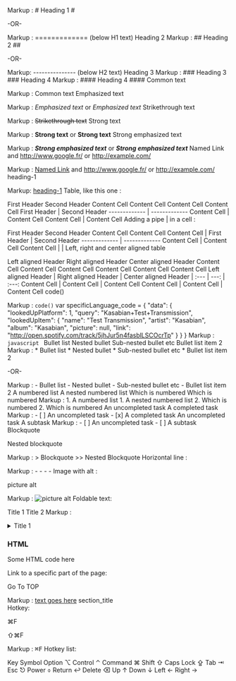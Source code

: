  Markup :  # Heading 1 #

-OR-

Markup :  ============= (below H1 text)
Heading 2
Markup :  ## Heading 2 ##

-OR-

Markup: --------------- (below H2 text)
Heading 3
Markup :  ### Heading 3 ###
Heading 4
Markup :  #### Heading 4 ####
Common text

Markup :  Common text
Emphasized text

Markup :  _Emphasized text_ or *Emphasized text*
Strikethrough text

Markup :  ~~Strikethrough text~~
Strong text

Markup :  __Strong text__ or **Strong text**
Strong emphasized text

Markup :  ___Strong emphasized text___ or ***Strong emphasized text***
Named Link and http://www.google.fr/ or http://example.com/

Markup :  [Named Link](http://www.google.fr/ "Named link title") and http://www.google.fr/ or <http://example.com/>
heading-1

Markup: [heading-1](#heading-1 "Goto heading-1")
Table, like this one :

First Header	Second Header
Content Cell	Content Cell
Content Cell	Content Cell
First Header  | Second Header
------------- | -------------
Content Cell  | Content Cell
Content Cell  | Content Cell
Adding a pipe | in a cell :

First Header	Second Header
Content Cell	Content Cell
Content Cell	|
First Header  | Second Header
------------- | -------------
Content Cell  | Content Cell
Content Cell  |  \| 
Left, right and center aligned table

Left aligned Header	Right aligned Header	Center aligned Header
Content Cell	Content Cell	Content Cell
Content Cell	Content Cell	Content Cell
Left aligned Header | Right aligned Header | Center aligned Header
| :--- | ---: | :---:
Content Cell  | Content Cell | Content Cell
Content Cell  | Content Cell | Content Cell
code()

Markup :  `code()`
    var specificLanguage_code = 
    {
        "data": {
            "lookedUpPlatform": 1,
            "query": "Kasabian+Test+Transmission",
            "lookedUpItem": {
                "name": "Test Transmission",
                "artist": "Kasabian",
                "album": "Kasabian",
                "picture": null,
                "link": "http://open.spotify.com/track/5jhJur5n4fasblLSCOcrTp"
            }
        }
    }
Markup : ```javascript
         ```
Bullet list
Nested bullet
Sub-nested bullet etc
Bullet list item 2
 Markup : * Bullet list
              * Nested bullet
                  * Sub-nested bullet etc
          * Bullet list item 2

-OR-

 Markup : - Bullet list
              - Nested bullet
                  - Sub-nested bullet etc
          - Bullet list item 2 
A numbered list
A nested numbered list
Which is numbered
Which is numbered
 Markup : 1. A numbered list
              1. A nested numbered list
              2. Which is numbered
          2. Which is numbered
 An uncompleted task
 A completed task
 Markup : - [ ] An uncompleted task
          - [x] A completed task
 An uncompleted task
 A subtask
 Markup : - [ ] An uncompleted task
              - [ ] A subtask
Blockquote

Nested blockquote

Markup :  > Blockquote
          >> Nested Blockquote
Horizontal line :

Markup :  - - - -
Image with alt :

picture alt

Markup : ![picture alt](http://via.placeholder.com/200x150 "Title is optional")
Foldable text:

Title 1
Title 2
Markup : <details>
           <summary>Title 1</summary>
           <p>Content 1 Content 1 Content 1 Content 1 Content 1</p>
         </details>
<h3>HTML</h3>
<p> Some HTML code here </p>
Link to a specific part of the page:

Go To TOP

Markup : [text goes here](#section_name)
          section_title<a name="section_name"></a>    
Hotkey:

⌘F

⇧⌘F

Markup : <kbd>⌘F</kbd>
Hotkey list:

Key	Symbol
Option	⌥
Control	⌃
Command	⌘
Shift	⇧
Caps Lock	⇪
Tab	⇥
Esc	⎋
Power	⌽
Return	↩
Delete	⌫
Up	↑
Down	↓
Left	←
Right	→
